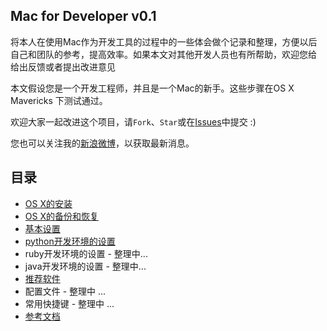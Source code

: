 Mac for Developer v0.1
----

将本人在使用Mac作为开发工具的过程中的一些体会做个记录和整理，方便以后
自己和团队的参考，提高效率。如果本文对其他开发人员也有所帮助，欢迎您给
给出反馈或者提出改进意见

本文假设您是一个开发工程师，并且是一个Mac的新手。这些步骤在OS X Mavericks
下测试通过。

欢迎大家一起改进这个项目，请`Fork`、`Star`或在[Issues](https://github.com/pubyun/macdev/issues)中提交 :)

您也可以关注我的[新浪微博](http://weibo.com/pubyun)，以获取最新消息。

## 目录

* [OS X的安装](https://github.com/pubyun/macdev/blob/master/install.md)
* [OS X的备份和恢复](https://github.com/pubyun/macdev/blob/master/recovery.md)
* [基本设置](https://github.com/pubyun/macdev/blob/master/basic.md)
* [python开发环境的设置](https://github.com/pubyun/macdev/blob/master/python.md)
* ruby开发环境的设置 - 整理中...
* java开发环境的设置 - 整理中...
* [推荐软件](https://github.com/pubyun/macdev/blob/master/apps.md)
* 配置文件 - 整理中 ...
* 常用快捷键 - 整理中 ...
* [参考文档](https://github.com/pubyun/macdev/blob/master/refs.md)
